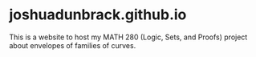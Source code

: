 # joshuadunbrack.github.io
This is a website to host my MATH 280 (Logic, Sets, and Proofs) project about envelopes of families of curves.
